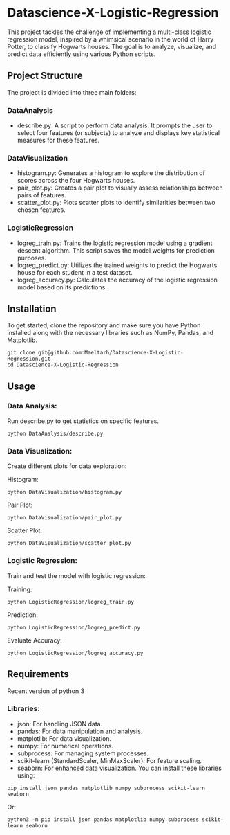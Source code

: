 # Datascience-X-Logistic-Regression
This project tackles the challenge of implementing a multi-class logistic regression model, inspired by a whimsical scenario in the world of Harry Potter, to classify Hogwarts houses. The goal is to analyze, visualize, and predict data efficiently using various Python scripts.
## Project Structure
The project is divided into three main folders:

### DataAnalysis
- describe.py: A script to perform data analysis. It prompts the user to select four features (or subjects) to analyze and displays key statistical measures for these features.
### DataVisualization
- histogram.py: Generates a histogram to explore the distribution of scores across the four Hogwarts houses.
- pair_plot.py: Creates a pair plot to visually assess relationships between pairs of features.
- scatter_plot.py: Plots scatter plots to identify similarities between two chosen features.
### LogisticRegression
- logreg_train.py: Trains the logistic regression model using a gradient descent algorithm. This script saves the model weights for prediction purposes.
- logreg_predict.py: Utilizes the trained weights to predict the Hogwarts house for each student in a test dataset.
- logreg_accuracy.py: Calculates the accuracy of the logistic regression model based on its predictions.
## Installation
To get started, clone the repository and make sure you have Python installed along with the necessary libraries such as NumPy, Pandas, and Matplotlib.
```
git clone git@github.com:Maeltarh/Datascience-X-Logistic-Regression.git
cd Datascience-X-Logistic-Regression
```
## Usage
### Data Analysis:
Run describe.py to get statistics on specific features.
```
python DataAnalysis/describe.py
```
### Data Visualization:
Create different plots for data exploration:

Histogram:
```
python DataVisualization/histogram.py
```
Pair Plot:
```
python DataVisualization/pair_plot.py
```
Scatter Plot:
```
python DataVisualization/scatter_plot.py
```
### Logistic Regression:
Train and test the model with logistic regression:

Training:
```
python LogisticRegression/logreg_train.py
```
Prediction:
```
python LogisticRegression/logreg_predict.py
```
Evaluate Accuracy:
```
python LogisticRegression/logreg_accuracy.py
```
## Requirements
Recent version of python 3
### Libraries:
- json: For handling JSON data.
- pandas: For data manipulation and analysis.
- matplotlib: For data visualization.
- numpy: For numerical operations.
- subprocess: For managing system processes.
- scikit-learn (StandardScaler, MinMaxScaler): For feature scaling.
- seaborn: For enhanced data visualization.
You can install these libraries using:
```
pip install json pandas matplotlib numpy subprocess scikit-learn seaborn
```
Or:
```
python3 -m pip install json pandas matplotlib numpy subprocess scikit-learn seaborn
```
